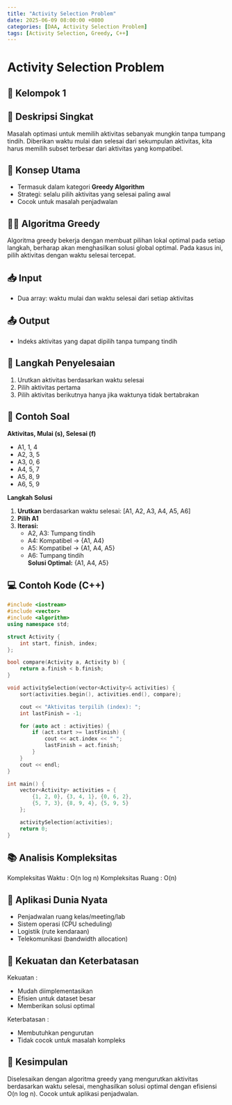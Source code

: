 ```yaml
---
title: "Activity Selection Problem"
date: 2025-06-09 08:00:00 +0800
categories: [DAA, Activity Selection Problem]
tags: [Activity Selection, Greedy, C++]
---
```


# Activity Selection Problem
## 🎯 Kelompok 1    

## 📌 Deskripsi Singkat  
Masalah optimasi untuk memilih aktivitas sebanyak mungkin tanpa tumpang tindih. Diberikan waktu mulai dan selesai dari sekumpulan aktivitas, kita harus memilih subset terbesar dari aktivitas yang kompatibel.

## 🧠 Konsep Utama  
- Termasuk dalam kategori **Greedy Algorithm**
- Strategi: selalu pilih aktivitas yang selesai paling awal
- Cocok untuk masalah penjadwalan

## 🧑‍💻 Algoritma Greedy  
Algoritma greedy bekerja dengan membuat pilihan lokal optimal pada setiap langkah, berharap akan menghasilkan solusi global optimal. Pada kasus ini, pilih aktivitas dengan waktu selesai tercepat.

## 📥 Input  
- Dua array: waktu mulai dan waktu selesai dari setiap aktivitas

## 📤 Output  
- Indeks aktivitas yang dapat dipilih tanpa tumpang tindih

## 🧮 Langkah Penyelesaian  
1. Urutkan aktivitas berdasarkan waktu selesai  
2. Pilih aktivitas pertama  
3. Pilih aktivitas berikutnya hanya jika waktunya tidak bertabrakan

## 🧩 Contoh Soal  
**Aktivitas, Mulai (s), Selesai (f)**  
- A1, 1, 4  
- A2, 3, 5  
- A3, 0, 6  
- A4, 5, 7  
- A5, 8, 9  
- A6, 5, 9  

**Langkah Solusi**  
1. **Urutkan** berdasarkan waktu selesai: [A1, A2, A3, A4, A5, A6]  
2. **Pilih A1**  
3. **Iterasi:**  
   - A2, A3: Tumpang tindih  
   - A4: Kompatibel → {A1, A4}  
   - A5: Kompatibel → {A1, A4, A5}  
   - A6: Tumpang tindih  
**Solusi Optimal:** {A1, A4, A5}

## 💻 Contoh Kode (C++)  

```cpp
#include <iostream>
#include <vector>
#include <algorithm>
using namespace std;

struct Activity {
    int start, finish, index;
};

bool compare(Activity a, Activity b) {
    return a.finish < b.finish;
}

void activitySelection(vector<Activity>& activities) {
    sort(activities.begin(), activities.end(), compare);

    cout << "Aktivitas terpilih (index): ";
    int lastFinish = -1;

    for (auto act : activities) {
        if (act.start >= lastFinish) {
            cout << act.index << " ";
            lastFinish = act.finish;
        }
    }
    cout << endl;
}

int main() {
    vector<Activity> activities = {
        {1, 2, 0}, {3, 4, 1}, {0, 6, 2},
        {5, 7, 3}, {8, 9, 4}, {5, 9, 5}
    };

    activitySelection(activities);
    return 0;
}
```

## 📚 Analisis Kompleksitas
Kompleksitas Waktu : O(n log n)
Kompleksitas Ruang : O(n)

## 🌟 Aplikasi Dunia Nyata
- Penjadwalan ruang kelas/meeting/lab
- Sistem operasi (CPU scheduling)
- Logistik (rute kendaraan)
- Telekomunikasi (bandwidth allocation)

## 💪 Kekuatan dan Keterbatasan
Kekuatan :
- Mudah diimplementasikan
- Efisien untuk dataset besar
- Memberikan solusi optimal

Keterbatasan :
- Membutuhkan pengurutan
- Tidak cocok untuk masalah kompleks

## 🏁 Kesimpulan
Diselesaikan dengan algoritma greedy yang mengurutkan aktivitas berdasarkan waktu selesai, menghasilkan solusi optimal dengan efisiensi O(n log n). Cocok untuk aplikasi penjadwalan.

